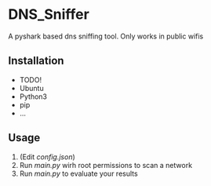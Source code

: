 # DNS_Sniffer
A pyshark based dns sniffing tool. Only works in public wifis

## Installation
- TODO!
- Ubuntu
- Python3
- pip
- ...

## Usage
1. (Edit *config.json*) 
2. Run *main.py* wirh root permissions to scan a network
3. Run *main.py* to evaluate your results